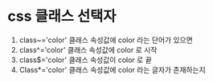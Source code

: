 # css 클래스 선택자



1. class~='color'
   클래스 속성값에 color 라는 단어가 있으면
2. class^='color'
   클래스 속성값에 color 로 시작
3. class$='color'
   클래스 속성값이 color 로 끝
4. Class*='color'
   클래스 속성값에 color 라는 글자가 존재하는지

